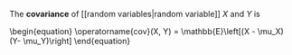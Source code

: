 The **covariance** of [[random variables|random variable]] $X$ and $Y$ is

\begin{equation}
\operatorname{cov}(X, Y) = \mathbb{E}\left[(X - \mu_X)(Y- \mu_Y)\right]
\end{equation}